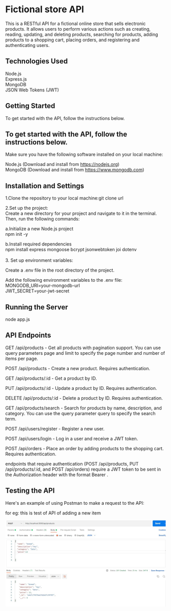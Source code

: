 # Fictional store API

This is a RESTful API for a fictional online store that sells electronic products. It allows users to perform various actions such as creating, reading, updating, and deleting products, searching for products, adding products to a shopping cart, placing orders, and registering and authenticating users.

## Technologies Used

Node.js </br>
Express.js </br>
MongoDB </br>
JSON Web Tokens (JWT)

## Getting Started

To get started with the API, follow the instructions below.

## To get started with the API, follow the instructions below.

Make sure you have the following software installed on your local machine:

Node.js (Download and install from https://nodejs.org)</br>
MongoDB (Download and install from https://www.mongodb.com)

## Installation and Settings

1.Clone the repository to your local machine:git clone url</br>
  
2.Set up the project:</br>
  Create a new directory for your project and navigate to it in the terminal. Then, run the following commands:</br>

  a.Initialize a new Node.js project</br>
  npm init -y </br>

  b.Install required dependencies</br>
  npm install express mongoose bcrypt jsonwebtoken joi dotenv</br></br>
3. Set up environment variables:

Create a .env file in the root directory of the project.

Add the following environment variables to the .env file:</br>
MONGODB_URI=your-mongodb-url </br>
JWT_SECRET=your-jwt-secret
  
## Running the Server
  node app.js
  
## API Endpoints
  
GET /api/products - Get all products with pagination support. You can use query parameters page and limit to specify the page number and number of items per page.

POST /api/products - Create a new product. Requires authentication.

GET /api/products/:id - Get a product by ID.

PUT /api/products/:id - Update a product by ID. Requires authentication.

DELETE /api/products/:id - Delete a product by ID. Requires authentication.

GET /api/products/search - Search for products by name, description, and category. You can use the query parameter query to specify the search term.

POST /api/users/register - Register a new user.

POST /api/users/login - Log in a user and receive a JWT token.

POST /api/orders - Place an order by adding products to the shopping cart. Requires authentication.
  
endpoints that require authentication (POST /api/products, PUT /api/products/:id, and POST /api/orders) require a JWT token to be sent in the Authorization header with the format Bearer <token>.
  
## Testing the API
  
Here's an example of using Postman to make a request to the API:</br>

for eg: this is test of API of adding a new  item  

![Alt text](./image.jpeg)


